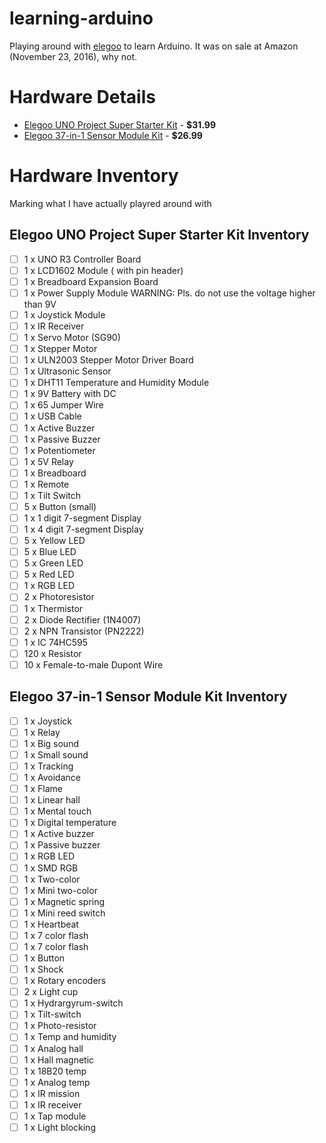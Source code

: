# learning-arduino
Playing around with [elegoo](https://www.elegoo.com/) to learn Arduino. It was on sale at Amazon (November 23, 2016), why not.

# Hardware Details
* [Elegoo UNO Project Super Starter Kit](https://www.amazon.com/gp/product/B01D8KOZF4/) - **$31.99**
* [Elegoo 37-in-1 Sensor Module Kit](https://www.amazon.com/gp/product/B009OVGKTQ/) - **$26.99**

# Hardware Inventory
Marking what I have actually playred around with

## Elegoo UNO Project Super Starter Kit Inventory
 -  [ ]  1 x UNO R3 Controller Board 
 -  [ ]  1 x LCD1602 Module ( with pin header) 
 -  [ ]  1 x Breadboard Expansion Board 
 -  [ ]  1 x Power Supply Module WARNING: Pls. do not use the voltage higher than 9V 
 -  [ ]  1 x Joystick Module 
 -  [ ]  1 x IR Receiver 
 -  [ ]  1 x Servo Motor (SG90) 
 -  [ ]  1 x Stepper Motor 
 -  [ ]  1 x ULN2003 Stepper Motor Driver Board 
 -  [ ]  1 x Ultrasonic Sensor 
 -  [ ]  1 x DHT11 Temperature and Humidity Module 
 -  [ ]  1 x 9V Battery with DC 
 -  [ ]  1 x 65 Jumper Wire 
 -  [ ]  1 x USB Cable 
 -  [ ]  1 x Active Buzzer 
 -  [ ]  1 x Passive Buzzer 
 -  [ ]  1 x Potentiometer 
 -  [ ]  1 x 5V Relay 
 -  [ ]  1 x Breadboard 
 -  [ ]  1 x Remote 
 -  [ ]  1 x Tilt Switch 
 -  [ ]  5 x Button (small) 
 -  [ ]  1 x 1 digit 7-segment Display 
 -  [ ]  1 x 4 digit 7-segment Display 
 -  [ ]  5 x Yellow LED 
 -  [ ]  5 x Blue LED 
 -  [ ]  5 x Green LED 
 -  [ ]  5 x Red LED 
 -  [ ]  1 x RGB LED 
 -  [ ]  2 x Photoresistor 
 -  [ ]  1 x Thermistor 
 -  [ ]  2 x Diode Rectifier (1N4007) 
 -  [ ]  2 x NPN Transistor (PN2222) 
 -  [ ]  1 x IC 74HC595 
 -  [ ]  120 x Resistor 
 -  [ ]  10 x Female-to-male Dupont Wire
## Elegoo 37-in-1 Sensor Module Kit Inventory
 -  [ ] 1 x Joystick
 -  [ ] 1 x Relay
 -  [ ] 1 x Big sound
 -  [ ] 1 x Small sound
 -  [ ] 1 x Tracking
 -  [ ] 1 x Avoidance
 -  [ ] 1 x Flame
 -  [ ] 1 x Linear hall
 -  [ ] 1 x Mental touch
 -  [ ] 1 x Digital temperature
 -  [ ] 1 x Active buzzer
 -  [ ] 1 x Passive buzzer
 -  [ ] 1 x RGB LED
 -  [ ] 1 x SMD RGB
 -  [ ] 1 x Two-color
 -  [ ] 1 x Mini two-color
 -  [ ] 1 x Magnetic spring
 -  [ ] 1 x Mini reed switch
 -  [ ] 1 x Heartbeat
 -  [ ] 1 x 7 color flash
 -  [ ] 1 x 7 color flash
 -  [ ] 1 x Button
 -  [ ] 1 x Shock
 -  [ ] 1 x Rotary encoders
 -  [ ] 2 x Light cup
 -  [ ] 1 x Hydrargyrum-switch
 -  [ ] 1 x Tilt-switch
 -  [ ] 1 x Photo-resistor
 -  [ ] 1 x Temp and humidity
 -  [ ] 1 x Analog hall
 -  [ ] 1 x Hall magnetic
 -  [ ] 1 x 18B20 temp
 -  [ ] 1 x Analog temp
 -  [ ] 1 x IR mission
 -  [ ] 1 x IR receiver
 -  [ ] 1 x Tap module
 -  [ ] 1 x Light blocking
